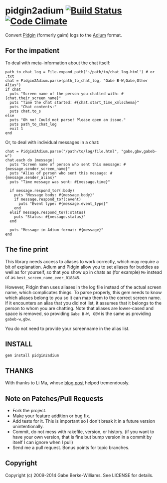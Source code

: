 # pidgin2adium [![Build Status](https://secure.travis-ci.org/gabebw/pidgin2adium.png)](http://travis-ci.org/gabebw/pidgin2adium) [![Code Climate](https://codeclimate.com/github/gabebw/pidgin2adium.png)](https://codeclimate.com/github/gabebw/pidgin2adium)

Convert [Pidgin](http://pidgin.im/) (formerly gaim) logs to the
[Adium](http://adium.im/) format.

## For the impatient

To deal with meta-information about the chat itself:

    path_to_chat_log = File.expand_path('~/path/to/chat_log.html') # or .txt
    chat = Pidgin2Adium.parse(path_to_chat_log, "Gabe B-W,Gabe,Other Alias")
    if chat
      puts "Screen name of the person you chatted with: #{chat.their_screen_name}"
      puts "Time the chat started: #{chat.start_time_xmlschema}"
      puts "Chat contents:"
      puts chat.to_s
    else
      puts "Oh no! Could not parse! Please open an issue."
      puts path_to_chat_log
      exit 1
    end

Or, to deal with individual messages in a chat:

    chat = Pidgin2Adium.parse("/path/to/log/file.html", "gabe,gbw,gabeb-w")
    chat.each do |message|
      puts "Screen name of person who sent this message: #{message.sender_screen_name}"
      puts "Alias of person who sent this message: #{message.sender_alias}"
      puts "Time message was sent: #{message.time}"

      if message.respond_to?(:body)
        puts "Message body: #{message.body}"
        if message.respond_to?(:event)
          puts "Event type: #{message.event_type}"
        end
      elsif message.respond_to?(:status)
        puts "Status: #{message.status}"
      end

      puts "Message in Adium format: #{message}"
    end

## The fine print

This library needs access to aliases to work correctly, which may require a bit
of explanation. Adium and Pidgin allow you to set aliases for buddies as well as
for yourself, so that you show up in chats as (for example) `Me` instead of as
`best_screen_name_ever_018845`.

However, Pidgin then uses aliases in the log file instead of the actual screen
name, which complicates things. To parse properly, this gem needs to know which
aliases belong to you so it can map them to the correct screen name. If it
encounters an alias that you did not list,  it assumes that it belongs to the
person to whom you are chatting. Note that aliases are lower-cased and space is
removed, so providing `Gabe B-W, GBW` is the same as providing `gabeb-w,gbw`.

You do not need to provide your screenname in the alias list.

## INSTALL

    gem install pidgin2adium

## THANKS

With thanks to Li Ma, whose [blog post](http://li-ma.blogspot.com/2008/10/pidgin-log-file-to-adium-log-converter.html)
helped tremendously.

## Note on Patches/Pull Requests

* Fork the project.
* Make your feature addition or bug fix.
* Add tests for it. This is important so I don't break it in a
  future version unintentionally.
* Commit, do not mess with rakefile, version, or history.
  (if you want to have your own version, that is fine but bump version in a commit by itself I can ignore when I pull)
* Send me a pull request. Bonus points for topic branches.

## Copyright

Copyright (c) 2009-2014 Gabe Berke-Williams. See LICENSE for details.
